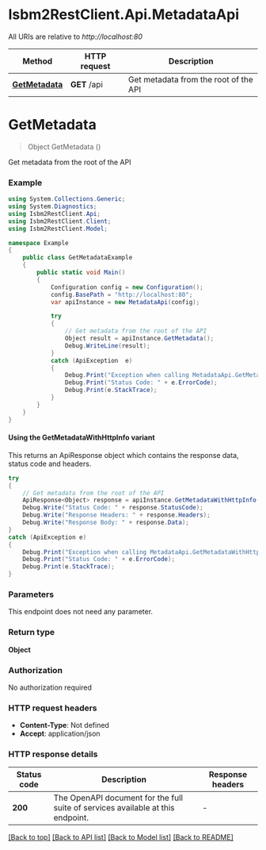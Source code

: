 # Isbm2RestClient.Api.MetadataApi

All URIs are relative to *http://localhost:80*

| Method | HTTP request | Description |
|--------|--------------|-------------|
| [**GetMetadata**](MetadataApi.md#getmetadata) | **GET** /api | Get metadata from the root of the API |

<a name="getmetadata"></a>
# **GetMetadata**
> Object GetMetadata ()

Get metadata from the root of the API

### Example
```csharp
using System.Collections.Generic;
using System.Diagnostics;
using Isbm2RestClient.Api;
using Isbm2RestClient.Client;
using Isbm2RestClient.Model;

namespace Example
{
    public class GetMetadataExample
    {
        public static void Main()
        {
            Configuration config = new Configuration();
            config.BasePath = "http://localhost:80";
            var apiInstance = new MetadataApi(config);

            try
            {
                // Get metadata from the root of the API
                Object result = apiInstance.GetMetadata();
                Debug.WriteLine(result);
            }
            catch (ApiException  e)
            {
                Debug.Print("Exception when calling MetadataApi.GetMetadata: " + e.Message);
                Debug.Print("Status Code: " + e.ErrorCode);
                Debug.Print(e.StackTrace);
            }
        }
    }
}
```

#### Using the GetMetadataWithHttpInfo variant
This returns an ApiResponse object which contains the response data, status code and headers.

```csharp
try
{
    // Get metadata from the root of the API
    ApiResponse<Object> response = apiInstance.GetMetadataWithHttpInfo();
    Debug.Write("Status Code: " + response.StatusCode);
    Debug.Write("Response Headers: " + response.Headers);
    Debug.Write("Response Body: " + response.Data);
}
catch (ApiException e)
{
    Debug.Print("Exception when calling MetadataApi.GetMetadataWithHttpInfo: " + e.Message);
    Debug.Print("Status Code: " + e.ErrorCode);
    Debug.Print(e.StackTrace);
}
```

### Parameters
This endpoint does not need any parameter.
### Return type

**Object**

### Authorization

No authorization required

### HTTP request headers

 - **Content-Type**: Not defined
 - **Accept**: application/json


### HTTP response details
| Status code | Description | Response headers |
|-------------|-------------|------------------|
| **200** | The OpenAPI document for the full suite of services available at this endpoint. |  -  |

[[Back to top]](#) [[Back to API list]](../README.md#documentation-for-api-endpoints) [[Back to Model list]](../README.md#documentation-for-models) [[Back to README]](../README.md)


